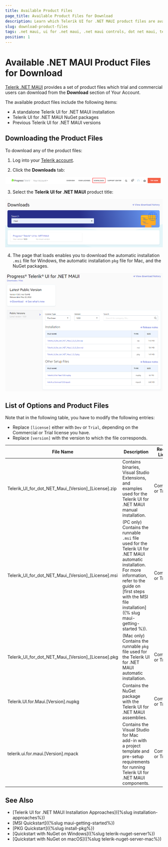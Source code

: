 ```yaml
---
title: Available Product Files
page_title: Available Product Files for Download
description: Learn which Telerik UI for .NET MAUI product files are available and how to download the assemblies, examples, and more.
slug: download-product-files
tags: .net maui, ui for .net maui, .net maui controls, dot net maui, telerik .net maui
position: 1
---
```


# Available .NET MAUI Product Files for Download

[Telerik .NET MAUI](https://www.telerik.com/maui-ui) provides a set of product files which trial and commercial users can download from the **Download** section of Your Account.

The available product files include the following items:

* A standalone Telerik UI for .NET MAUI installation
* Telerik UI for .NET MAUI NuGet packages
* Previous Telerik UI for .NET MAUI versions

## Downloading the Product Files

To download any of the product files:

1. Log into your [Telerik account](https://www.telerik.com/account/).

2. Click the __Downloads__ tab:

 ![.NET MAUI Download tab in Your Account](images/download_product_files_1.png)

3. Select the __Telerik UI for .NET MAUI__ product title:

 ![Telerik .NET MAUI product title within the Download section of Your Account](images/download_product_files_2.png)

4. The page that loads enables you to download the automatic installation `.msi` file for Windows, the automatic installation `pkg` file for Mac, and the NuGet packages.

 ![Available Telerik UI for .NET MAUI product files on the Downloads page](images/download_product_files_3.png)

## List of Options and Product Files

Note that in the following table, you have to modify the following entries:

* Replace `[license]` either with `Dev` or `Trial`, depending on the Commercial or Trial license you have.
* Replace `[version]` with the version to which the file corresponds.

|  File Name | Description   | Required License |
| --- | --- | --- |
| Telerik_UI_for_dot_NET_Maui_[Version]_[License].zip | Contains binaries, Visual Studio Extensions, and examples used for the Telerik UI for .NET MAUI manual installation. | Commercial or Trial  |
| Telerik_UI_for_dot_NET_Maui_[Version]_[License].msi | (PC only) Contains the runnable `.msi` file used for the Telerik UI for .NET MAUI automatic installation. For more information, refer to the guide on [first steps with the MSI file installation]({% slug maui-getting-started %}). | Commercial or Trial |
| Telerik_UI_for_dot_NET_Maui_[Version]_[License].pkg | (Mac only) Contains the runnable `pkg` file used for the Telerik UI for .NET MAUI automatic installation. | Commercial or Trial |
| Telerik.UI.for.Maui.[Version].nupkg | Contains the NuGet package with the Telerik UI for .NET MAUI assemblies. | Commercial or Trial |
| telerik.ui.for.maui.[Version].mpack | Contains the Visual Studio for Mac add-in with a project template and pre-setup requirements for running Telerik UI for .NET MAUI components. | Commercial or Trial |

## See Also

* [Telerik UI for .NET MAUI Installation Approaches]({%slug installation-approaches%})
* [MSI Quickstart]({%slug maui-getting-started%})
* [PKG Quickstart]({%slug install-pkg%})
* [Quickstart with NuGet on Windows]({%slug telerik-nuget-server%})
* [Quickstart with NuGet on macOS]({%slug telerik-nuget-server-mac%})
